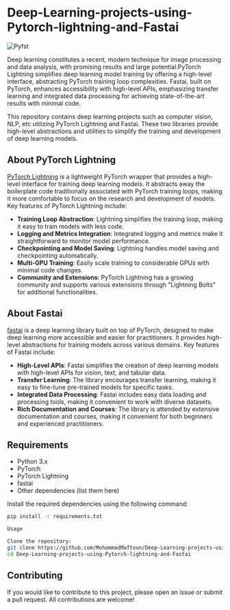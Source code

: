# Deep-Learning-projects-using-Pytorch-lightning-and-Fastai
![Pyfst](https://miro.medium.com/v2/resize:fit:1400/1*xUKbaYzdWRbcrbtetRqoyg.png)

Deep learning constitutes a recent, modern technique for image processing and data analysis, with promising results and large potential.PyTorch Lightning simplifies deep learning model training by offering a high-level interface, abstracting PyTorch training loop complexities. Fastai, built on PyTorch, enhances accessibility with high-level APIs, emphasizing transfer learning and integrated data processing for achieving state-of-the-art results with minimal code.

This repository contains deep learning projects such as computer vision, NLP, etc utilizing PyTorch Lightning and Fastai. These two libraries provide high-level abstractions and utilities to simplify the training and development of deep learning models.

## About PyTorch Lightning

[PyTorch Lightning](https://www.pytorchlightning.ai/) is a lightweight PyTorch wrapper that provides a high-level interface for training deep learning models. It abstracts away the boilerplate code traditionally associated with PyTorch training loops, making it more comfortable to focus on the research and development of models. Key features of PyTorch Lightning include:

- **Training Loop Abstraction**: Lightning simplifies the training loop, making it easy to train models with less code.
- **Logging and Metrics Integration**: Integrated logging and metrics make it straightforward to monitor model performance.
- **Checkpointing and Model Saving**: Lightning handles model saving and checkpointing automatically.
- **Multi-GPU Training**: Easily scale training to considerable GPUs with minimal code changes.
- **Community and Extensions**: PyTorch Lightning has a growing community and supports various extensions through "Lightning Bolts" for additional functionalities.

## About Fastai

[fastai](https://www.fast.ai/) is a deep learning library built on top of PyTorch, designed to make deep learning more accessible and easier for practitioners. It provides high-level abstractions for training models across various domains. Key features of Fastai include:

- **High-Level APIs**: Fastai simplifies the creation of deep learning models with high-level APIs for vision, text, and tabular data.
- **Transfer Learning**: The library encourages transfer learning, making it easy to fine-tune pre-trained models for specific tasks.
- **Integrated Data Processing**: Fastai includes easy data loading and processing tools, making it convenient to work with diverse datasets.
- **Rich Documentation and Courses**: The library is attended by extensive documentation and courses, making it convenient for both beginners and experienced practitioners.
## Requirements

- Python 3.x
- PyTorch
- PyTorch Lightning
- fastai
- Other dependencies (list them here)

Install the required dependencies using the following command:

```bash
pip install -r requirements.txt

Usage

Clone the repository:
git clone https://github.com/MohammadMaftoun/Deep-Learning-projects-using-Pytorch-lightning-and-Fastai.git
cd Deep-Learning-projects-using-Pytorch-lightning-and-Fastai
```

## Contributing

If you would like to contribute to this project, please open an issue or submit a pull request. All contributions are welcome!
